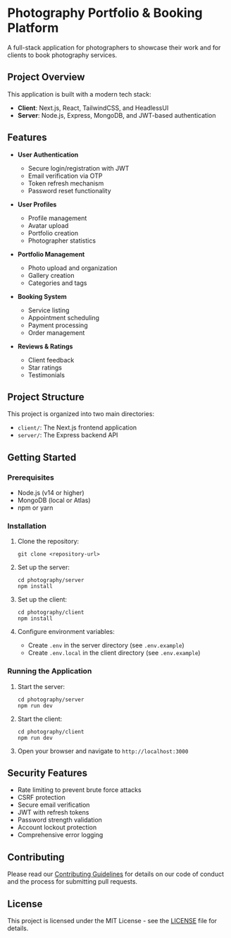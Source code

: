 # Photography Portfolio & Booking Platform

A full-stack application for photographers to showcase their work and for clients to book photography services.

## Project Overview

This application is built with a modern tech stack:
- **Client**: Next.js, React, TailwindCSS, and HeadlessUI
- **Server**: Node.js, Express, MongoDB, and JWT-based authentication

## Features

- **User Authentication**
  - Secure login/registration with JWT
  - Email verification via OTP
  - Token refresh mechanism
  - Password reset functionality

- **User Profiles**
  - Profile management
  - Avatar upload
  - Portfolio creation
  - Photographer statistics

- **Portfolio Management**
  - Photo upload and organization
  - Gallery creation
  - Categories and tags

- **Booking System**
  - Service listing
  - Appointment scheduling
  - Payment processing
  - Order management

- **Reviews & Ratings**
  - Client feedback
  - Star ratings
  - Testimonials

## Project Structure

This project is organized into two main directories:

- `client/`: The Next.js frontend application
- `server/`: The Express backend API

## Getting Started

### Prerequisites

- Node.js (v14 or higher)
- MongoDB (local or Atlas)
- npm or yarn

### Installation

1. Clone the repository:
   ```
   git clone <repository-url>
   ```

2. Set up the server:
   ```
   cd photography/server
   npm install
   ```

3. Set up the client:
   ```
   cd photography/client
   npm install
   ```

4. Configure environment variables:
   - Create `.env` in the server directory (see `.env.example`)
   - Create `.env.local` in the client directory (see `.env.example`)

### Running the Application

1. Start the server:
   ```
   cd photography/server
   npm run dev
   ```

2. Start the client:
   ```
   cd photography/client
   npm run dev
   ```

3. Open your browser and navigate to `http://localhost:3000`

## Security Features

- Rate limiting to prevent brute force attacks
- CSRF protection
- Secure email verification
- JWT with refresh tokens
- Password strength validation
- Account lockout protection
- Comprehensive error logging

## Contributing

Please read our [Contributing Guidelines](CONTRIBUTING.md) for details on our code of conduct and the process for submitting pull requests.

## License

This project is licensed under the MIT License - see the [LICENSE](LICENSE) file for details. 